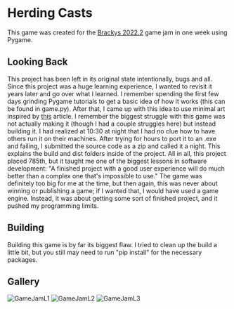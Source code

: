 # Herding Casts

This game was created for the [Brackys 2022.2]([https://kingstimusprime.itch.io/herding-casts](https://itch.io/jam/brackeys-8/rate/1680678)) game jam in one week using Pygame.

## Looking Back

This project has been left in its original state intentionally, bugs and all. Since this project was a huge learning experience, I wanted to revisit it years later and go over what I learned. I remember spending the first few days grinding Pygame tutorials to get a basic idea of how it works (this can be found in game.py). After that, I came up with this idea to use minimal art inspired by [this](https://www.the-sun.com/lifestyle/624749/can-you-guess-the-tv-film-characters-from-their-block-versions/) article. I remember the biggest struggle with this game was not actually making it (though I had a couple struggles here) but instead building it. I had realized at 10:30 at night that I had no clue how to have others run it on their machines. After trying for hours to port it to an .exe and failing, I submitted the source code as a zip and called it a night. This explains the build and dist folders inside of the project. All in all, this project placed 785th, but it taught me one of the biggest lessons in software development: "A finished project with a good user experience will do much better than a complex one that's impossible to use." The game was definitely too big for me at the time, but then again, this was never about winning or publishing a game; if I wanted that, I would have used a game engine. Instead, it was about getting some sort of finished project, and it pushed my programming limits.

## Building

Building this game is by far its biggest flaw. I tried to clean up the build a little bit, but you still may need to run "pip install" for the necessary packages.

## Gallery

![GameJamL1](https://github.com/user-attachments/assets/7a582db4-d027-4081-afec-3c0789fce79c)
![GameJamL2](https://github.com/user-attachments/assets/e49199ef-b00d-4ee5-a828-bb4d126254d2)
![GameJamL3](https://github.com/user-attachments/assets/af7898b1-acc7-45b8-9002-c1f4b24dfee3)
